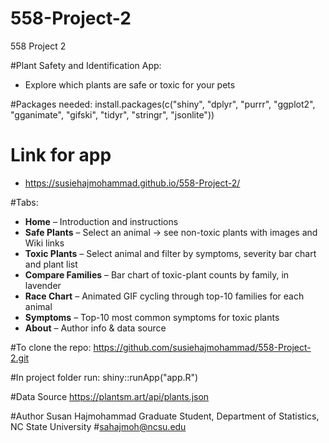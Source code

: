 # 558-Project-2
558 Project 2


#Plant Safety and Identification App:
  - Explore which plants are safe or toxic for your pets

#Packages needed: 
install.packages(c("shiny", "dplyr", "purrr", "ggplot2", "gganimate", "gifski", "tidyr", "stringr", "jsonlite"))

# Link for app
  - https://susiehajmohammad.github.io/558-Project-2/

#Tabs: 

- **Home** – Introduction and instructions
- **Safe Plants** – Select an animal → see non-toxic plants with images and Wiki links  
- **Toxic Plants** – Select animal and filter by symptoms,  severity bar chart and plant list  
- **Compare Families** – Bar chart of toxic-plant counts by family, in lavender  
- **Race Chart** – Animated GIF cycling through top-10 families for each animal  
- **Symptoms** – Top-10 most common symptoms for toxic plants  
- **About** – Author info & data source


#To clone the repo: 
https://github.com/susiehajmohammad/558-Project-2.git

#In project folder run: 
shiny::runApp("app.R")

#Data Source
https://plantsm.art/api/plants.json


#Author
Susan Hajmohammad
Graduate Student, Department of Statistics, NC State University
#sahajmoh@ncsu.edu


